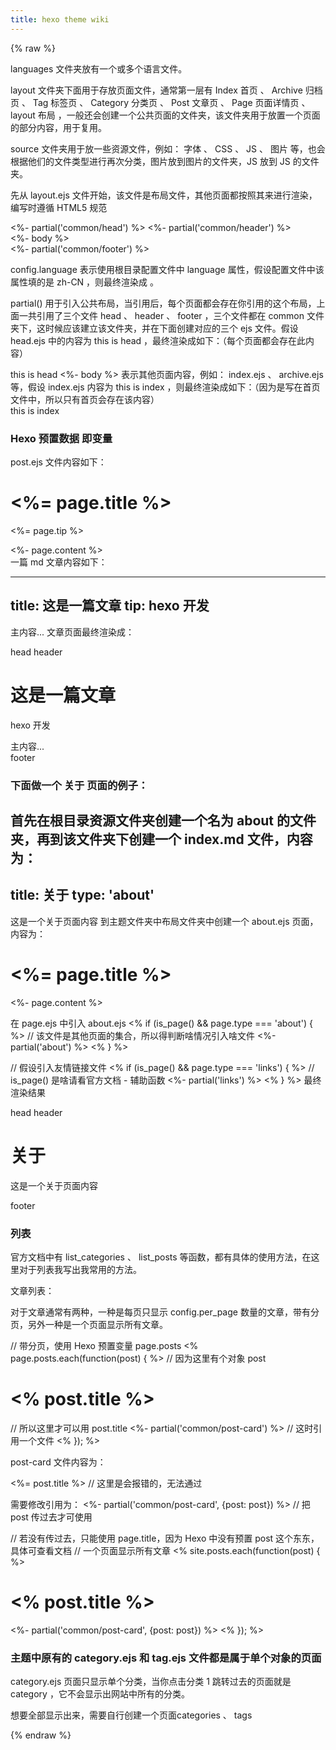 ```yaml
---
title: hexo theme wiki
---
```


{% raw %}

languages 文件夹放有一个或多个语言文件。

layout 文件夹下面用于存放页面文件，通常第一层有 Index 首页 、 Archive 归档页 、 Tag 标签页 、 Category 分类页 、 Post 文章页 、 Page 页面详情页 、 layout 布局 ，一般还会创建一个公共页面的文件夹，该文件夹用于放置一个页面的部分内容，用于复用。

source 文件夹用于放一些资源文件，例如： 字体 、 CSS 、 JS 、 图片 等，也会根据他们的文件类型进行再次分类，图片放到图片的文件夹，JS 放到 JS 的文件夹。


先从 layout.ejs 文件开始，该文件是布局文件，其他页面都按照其来进行渲染，编写时遵循 HTML5 规范


<!DOCTYPE html>
<html lang="<%= config.language %>">
<head>
    <%- partial('common/head') %>
</head>
<body>
    <%- partial('common/header') %>
    <div class="wrapper">
        <%- body %>
    </div>
    <%- partial('common/footer') %>
</body>
</html>

config.language 表示使用根目录配置文件中 language 属性，假设配置文件中该属性填的是 zh-CN ，则最终渲染成 <html lang="zh-CN"> 。

partial() 用于引入公共布局，当引用后，每个页面都会存在你引用的这个布局，上面一共引用了三个文件 head 、 header 、 footer ，三个文件都在 common 文件夹下，这时候应该建立该文件夹，并在下面创建对应的三个 ejs 文件。假设 head.ejs 中的内容为 this is head ，最终渲染成如下：（每个页面都会存在此内容）
<head>
    this is head
</head>
<%- body %> 表示其他页面内容，例如： index.ejs 、 archive.ejs 等，假设 index.ejs 内容为 this is index ，则最终渲染成如下：（因为是写在首页文件中，所以只有首页会存在该内容）
<div class="wrapper">
    this is index
</div>


### Hexo 预置数据 即变量
post.ejs 文件内容如下：

<div class="post">
    <h1><%= page.title %></h1>
    <p><%= page.tip %></p>
    <div class="post-content">
        <%- page.content %>
    </div>
</div>
一篇 md 文章内容如下：

---
title: 这是一篇文章
tip: hexo 开发
---
主内容...
文章页面最终渲染成：

<!DOCTYPE html>
<html lang="zh-CN">
<head>
    head
</head>
<body>
    header
    <div class="wrapper">
        <div class="post">
            <h1>这是一篇文章</h1>
            <p>hexo 开发</p>
            <div class="post-content">
                主内容...
            </div>
        </div>
    </div>
    footer
</body>
</html>


### 下面做一个 关于 页面的例子：

首先在根目录资源文件夹创建一个名为 about 的文件夹，再到该文件夹下创建一个 index.md 文件，内容为：
---
title: 关于
type: 'about'
---
这是一个关于页面内容
到主题文件夹中布局文件夹中创建一个 about.ejs 页面，内容为：
<div class="about-page">
    <h1><%= page.title %></h1>
    <p><%- page.content %></p>
</div>
在 page.ejs 中引入 about.ejs
<% if (is_page() && page.type === 'about') { %>	// 该文件是其他页面的集合，所以得判断啥情况引入啥文件
	<%- partial('about') %>
<% } %>

// 假设引入友情链接文件
<% if (is_page() && page.type === 'links') { %>	// is_page() 是啥请看官方文档 - 辅助函数
	<%- partial('links') %>
<% } %>
最终渲染结果
<!DOCTYPE html>
<html lang="zh-CN">
<head>
    head
</head>
<body>
    header
    <div class="wrapper">
        <div class="about-page">
            <h1>关于</h1>
            <p>这是一个关于页面内容</p>
        </div>
    </div>
    footer
</body>
</html>


### 列表
官方文档中有 list_categories 、 list_posts 等函数，都有具体的使用方法，在这里对于列表我写出我常用的方法。

文章列表：

对于文章通常有两种，一种是每页只显示 config.per_page 数量的文章，带有分页，另外一种是一个页面显示所有文章。

// 带分页，使用 Hexo 预置变量 page.posts
<% page.posts.each(function(post) { %>	// 因为这里有个对象 post
	<h1><% post.title %></h1>	// 所以这里才可以用 post.title
	<%- partial('common/post-card') %>	// 这时引用一个文件
<% }); %>

post-card 文件内容为：
<div class="post-card">
    <%= post.title %>	// 这里是会报错的，无法通过
</div>

需要修改引用为：
<%- partial('common/post-card', {post: post}) %>	// 把 post 传过去才可使用

// 若没有传过去，只能使用 page.title，因为 Hexo 中没有预置 post 这个东东，具体可查看文档
// 一个页面显示所有文章
<% site.posts.each(function(post) { %>
	<h1><% post.title %></h1>
	<%- partial('common/post-card', {post: post}) %>
<% }); %>

### 主题中原有的 category.ejs 和 tag.ejs 文件都是属于单个对象的页面

category.ejs 页面只显示单个分类，当你点击分类 1 跳转过去的页面就是 category ，它不会显示出网站中所有的分类。

想要全部显示出来，需要自行创建一个页面categories 、 tags

{% endraw %}